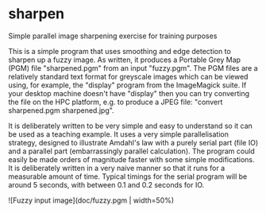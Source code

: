 # sharpen
Simple parallel image sharpening exercise for training purposes

This is a simple program that uses smoothing and edge detection to
sharpen up a fuzzy image. As written, it produces a Portable Grey Map
(PGM) file "sharpened.pgm" from an input "fuzzy.pgm". The PGM files
are a relatively standard text format for greyscale images which can
be viewed using, for example, the "display" program from the
ImageMagick suite. If your desktop machine doesn't have "display" then
you can try converting the file on the HPC platform, e.g. to produce a
JPEG file: "convert sharpened.pgm sharpened.jpg".

It is deliberately written to be very simple and easy to understand so
it can be used as a teaching example. It uses a very simple
parallelisation strategy, designed to illustrate Amdahl's law with a
purely serial part (file IO) and a parallel part (embarrassingly
parallel calculation). The program could easily be made orders of
magnitude faster with some simple modifications. It is deliberately
written in a very naive manner so that it runs for a measurable amount
of time. Typical timings for the serial program will be around 5
seconds, with between 0.1 and 0.2 seconds for IO.

![Fuzzy input image](doc/fuzzy.pgm | width=50%)
